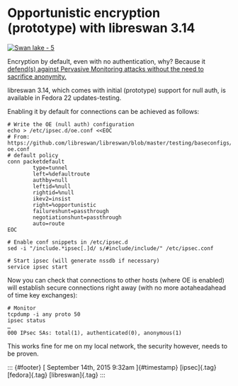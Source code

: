 Opportunistic encryption (prototype) with libreswan 3.14
========================================================

[![Swan lake -
5](https://farm1.staticflickr.com/149/412855801_9e409b7b19.jpg)](https://www.flickr.com/photos/infanticida/412855801/ "Swan lake - 5")

Encryption by default, even with no authentication, why? Because it
[defend(s) against Pervasive Monitoring attacks without the need to
sacrifice anonymity.](http://www.rfc-editor.org/rfc/rfc7619.txt)

libreswan 3.14, which comes with initial (prototype) support for null
auth, is available in Fedora 22 updates-testing.

Enabling it by default for connections can be achieved as follows:

    # Write the OE (null auth) configuration
    echo > /etc/ipsec.d/oe.conf <<EOC
    # From: https://github.com/libreswan/libreswan/blob/master/testing/baseconfigs/all/etc/ipsec.d/ikev2-oe.conf
    # default policy
    conn packetdefault
            type=tunnel
            left=%defaultroute
            authby=null
            leftid=%null
            rightid=%null
            ikev2=insist
            right=%opportunistic
            failureshunt=passthrough
            negotiationshunt=passthrough
            auto=route
    EOC

    # Enable conf snippets in /etc/ipsec.d
    sed -i "/include.*ipsec[.]d/ s/#include/include/" /etc/ipsec.conf

    # Start ipsec (will generate nssdb if necessary)
    service ipsec start

Now you can check that connections to other hosts (where OE is enabled)
will establish secure connections right away (with no more aotaheadahead
of time key exchanges):

    # Monitor
    tcpdump -i any proto 50
    ipsec status
    …
    000 IPsec SAs: total(1), authenticated(0), anonymous(1)

This works fine for me on my local network, the security however, needs
to be proven.

::: {#footer}
[ September 14th, 2015 9:32am ]{#timestamp} [ipsec]{.tag} [fedora]{.tag}
[libreswan]{.tag}
:::
